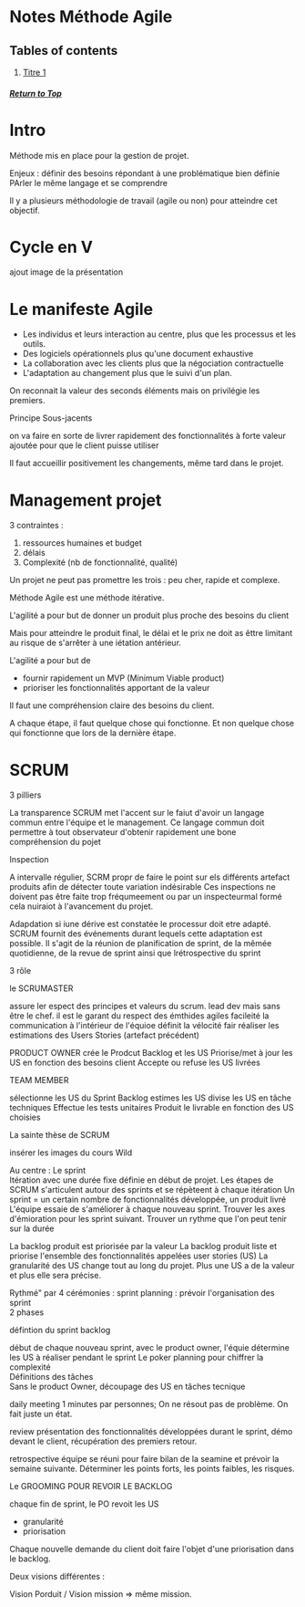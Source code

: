 # Notes Méthode Agile

## Tables of contents

1. [Titre 1](#les-classes-et-les-objets)



##### [Return to Top](#notes-méthode-agile)
# **Intro**

Méthode mis en place pour la gestion de projet.

Enjeux :
définir des besoins répondant à une problématique bien définie
PArler le même langage et se comprendre

Il y a plusieurs méthodologie de travail (agile ou non) pour atteindre cet objectif.

# **Cycle en V**

ajout image de la présentation

# **Le manifeste Agile**

- Les individus et leurs interaction au centre, plus que les processus et les outils.
- Des logiciels opérationnels plus qu'une document exhaustive
- La collaboration avec les clients plus que la négociation contractuelle
- L'adaptation au changement plus que le suivi d'un plan.

On reconnait la valeur des seconds éléments mais on privilégie les premiers.

Principe Sous-jacents

on va faire en sorte de livrer rapidement des fonctionnalités à forte valeur ajoutée pour que le client puisse utiliser

Il faut accueillir positivement les changements, même tard dans le projet.

# **Management projet**

3 contraintes :
1. ressources humaines et budget
2. délais
3. Complexité (nb de fonctionnalité, qualité)

Un projet ne peut pas promettre les trois : peu cher, rapide et complexe.

Méthode Agile est une méthode itérative.

L'agilité a pour but de donner un produit plus proche des besoins du client

Mais pour atteindre le produit final, le délai et le prix ne doit as êttre limitant au risque de s'arrêter à une iétation antérieur.

L'agilité a pour but de 
* fournir rapidement un MVP (Minimum Viable product)
* prioriser les fonctionnalités apportant de la valeur

Il faut une compréhension claire des besoins du client.

A chaque étape, il faut quelque chose qui fonctionne. Et non quelque chose qui fonctionne que lors de la dernière étape.



# **SCRUM**


3 pilliers

La transparence
SCRUM met l'accent sur le faiut d'avoir un langage commun entre l'équipe et le management. Ce langage commun doit permettre à tout observateur d'obtenir rapidement une bone compréhension du pojet

Inspection

A intervalle régulier, SCRM propr de faire le point sur els différents artefact produits afin de détecter toute variation indésirable
Ces inspections ne doivent pas être faite trop fréqumeement ou par un inspecteurmal formé cela nuiraiot à l'avancement du projet.

Adapdation
si iune dérive est constatée le processur doit etre adapté. SCRUM fournit des événements durant lequels cette adaptation est  possible. Il s'agit de la réunion de planification de sprint, de la mêmée quotidienne, de la revue de sprint ainsi que lrétrospective du sprint


3 rôle

le SCRUMASTER

assure ler espect des principes et valeurs du scrum.
lead dev mais sans être le chef. il est le garant du respect des émthides agiles
facileité la communication à l'intérieur de l'équioe
définit la vélocité
fair réaliser les estimations des Users Stories (artefact précédent)

PRODUCT OWNER
crée le Prodcut Backlog et les US
Priorise/met à jour les US en fonction des besoins client
Accepte ou refuse les US livrées

TEAM MEMBER

sélectionne les US du Sprint Backlog
estimes les US
divise les US en tâche techniques
Effectue les tests unitaires
Produit le livrable en fonction des US choisies

La sainte thèse de SCRUM

insérer les images du cours Wild

Au centre : Le sprint  
Itération avec une durée fixe définie en début de projet. 
Les étapes de SCRUM s'articulent autour des sprints et se répèteent à chaque itération
Un sprint = un certain nombre de fonctionnalités développée, un produit livré
L'équipe essaie de s'améliorer à chaque nouveau sprint.
Trouver les axes d'émioration pour les sprint suivant. Trouver un rythme que l'on peut tenir sur la durée

La backlog produit est priorisée par la valeur
La backlog produit liste et priorise l'ensemble des fonctionnalités appelées user stories (US)
La granularité des US change tout au long du projet. Plus une US a de la valeur et plus elle sera précise.


Rythmé" par 4 cérémonies :
sprint planning : prévoir l'organisation des sprint  
2 phases 

défintion du sprint backlog

début de chaque nouveau sprint, avec le product owner, l'équie détermine les US à réaliser pendant le sprint
Le poker planning pour chiffrer la complexité  
Définitions des tâches  
Sans le product Owner, découpage des US en tâches tecnique





daily meeting  1 minutes par personnes; On ne résout pas de problème. On fait juste un état.

review  présentation des fonctionnalités développées durant le sprint, démo devant le client, récupération des premiers retour.


retrospective  équipe se réuni pour faire bilan de la seamine et prévoir la semaine suivante. Déterminer les points forts, les points faibles, les risques.

Le GROOMING POUR REVOIR LE BACKLOG

chaque fin de sprint, le PO revoit les US
- granularité
- priorisation

Chaque nouvelle demande du client doit faire l'objet d'une priorisation dans le backlog.


Deux visions différentes :

Vision Porduit / Vision mission => même mission.


